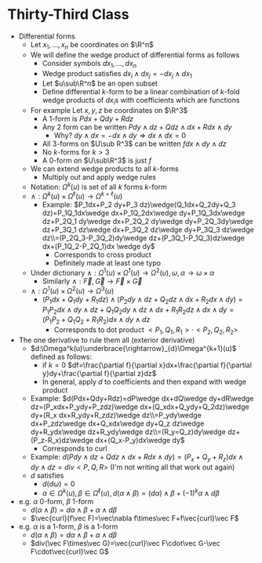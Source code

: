 # Thirty-Third Class
* Differential forms
  * Let $x_1, \ldots, x_n$ be coordinates on $\R^n$
  * We will define the wedge product of differential forms as follows
    * Consider symbols $dx_1, \ldots, dx_n$
    * Wedge product satisfies $dx_i\wedge dx_j=-dx_j\wedge dx_1$
    * Let $u\sub\R^n$ be an open subset
    * Define differential $k$-form to be a linear combination of $k$-fold wedge products of $dx_i$s with coefficients which are functions
  * For example Let $x, y, z$ be coordinates on $\R^3$
    * A 1-form is $Pdx+Qdy+Rdz$
    * Any 2 form can be written $Pdy\wedge dz+Qdz\wedge dx+Rdx\wedge dy$
      * Why? $dy\wedge dx=-dx\wedge dy\Rightarrow dx\wedge dx=0$
    * All $3$-forms on $U\sub R^3$ can be written $f dx\wedge dy\wedge dz$
    * No $k$-forms for $k>3$
    * A $0$-form on $U\sub\R^3$ is just $f$
  * We can extend wedge products to all $k$-forms
    * Multiply out and apply wedge rules
  * Notation: $\Omega^k(u)$ is set of all $k$ forms $k$-form
  * $\wedge:\Omega^k(u)\times\Omega^\ell(u)\rightarrow \Omega^{k+\ell}(u)$
    * Example: $P_1dx+P_2 dy+P_3 dz)\wedge(Q_1dx+Q_2dy+Q_3 dz)=P_1Q_1dx\wedge dx+P_1Q_2dx\wedge dy+P_1Q_3dx\wedge dz+P_2Q_1 dy\wedge dx+P_2Q_2 dy\wedge dy+P_2Q_3dy\wedge dz+P_3Q_1 dz\wedge dx+P_3Q_2 dz\wedge dy+P_3Q_3 dz\wedge dz\\=(P_2Q_3-P_3Q_2)dy\wedge dz+(P_3Q_1-P_1Q_3)dz\wedge dx+(P_1Q_2-P_2Q_1)dx \wedge dy$
      * Corresponds to cross product
      * Definitely made at least one typo
  * Under dictionary $\wedge : \Omega^1(u)\times\Omega^1(u)\rightarrow\Omega^2(u), \omega, \alpha\rightarrow\omega\times\alpha$
    * Similarly $\wedge : \vec F, \vec G\rightarrow\vec F\times\vec G$
  * $\wedge:\Omega^1(u)\times\Omega^2(u)\rightarrow\Omega^3(u)$
    * $(P_1dx+Q_1dy+R_1dz)\wedge(P_2dy\wedge dz+Q_2 dz\wedge dx+R_2dx\wedge dy)=P_1P_2dx\wedge dy\wedge dz+Q_1Q_2 dy\wedge dz\wedge dx+R_1 R_2 dz\wedge dx\wedge dy=(P_1P_2+Q_1Q_2+R_1R_2)dx\wedge dy\wedge dz$
      * Corresponds to dot product $<P_1, Q_1, R_1>\cdot <P_2, Q_2, R_2>$
* The one derivative to rule them all (exterior derivative)
  * $d:\Omega^k(u)\underbrace{\rightarrow}_{d}\Omega^{k+1}(u)$ defined as follows: 
    * if $k=0$ $df=\frac{\partial f}{\partial x}dx+\frac{\partial f}{\partial y}dy+\frac{\partial f}{\partial z}dz$
    * In general, apply $d$ to coefficients and then expand with wedge product
  * Example: $d(Pdx+Qdy+Rdz)=dP\wedge dx+dQ\wedge dy+dR\wedge dz=(P_xdx+P_ydy+P_zdz)\wedge dx+(Q_xdx+Q_ydy+Q_2dz)\wedge dy+(R_x dx+R_ydy+R_zdz)\wedge dz\\=P_ydy\wedge dx+P_zdz\wedge dx+Q_xdx\wedge dy+Q_z dz\wedge dy+R_ydx\wedge dz+R_ydy\wedge dz\\=(R_y=Q_z)dy\wedge dz+(P_z-R_x)dz\wedge dx+(Q_x-P_y)dx\wedge dy$
    * Corresponds to curl
  * Example: $d(Pdy\wedge dz+Q dz\wedge dx+R dx\wedge dy)=(P_x+Q_y+R_z)dx\wedge dy\wedge dz=div<P, Q, R>$ (I'm not writing all that work out again)
  * $d$ satisfies 
    * $d(d\omega)=0$
    * $\alpha\in\Omega^k(u), \beta\in\Omega^\ell(u), d(\alpha\wedge\beta)=(d\alpha)\wedge\beta+(-1)^k\alpha\wedge d\beta$
* e.g. $\alpha$ $0$-form, $\beta$ $1$-form
  * $d(\alpha\wedge\beta)=d\alpha\wedge\beta+\alpha\wedge d\beta$
  * $\vec{curl}(f\vec F)=\vec\nabla f\times\vec F+f\vec{curl}\vec F$
* e.g. $\alpha$ is a $1$-form, $\beta$ is a $1$-form
  * $d(\alpha\wedge\beta)=d\alpha\wedge\beta+\alpha\wedge d\beta$
  * $div(\vec F\times\vec G)=\vec{curl}\vec F\cdot\vec G-\vec F\cdot\vec{curl}\vec G$
